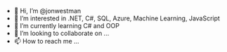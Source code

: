 - 👋 Hi, I’m @jonwestman
- 👀 I’m interested in .NET, C#, SQL, Azure, Machine Learning, JavaScript
- 🌱 I’m currently learning C# and OOP
- 💞️ I’m looking to collaborate on ...
- 📫 How to reach me ...

<!---
jonwestman/jonwestman is a ✨ special ✨ repository because its `README.md` (this file) appears on your GitHub profile.
You can click the Preview link to take a look at your changes.
--->
